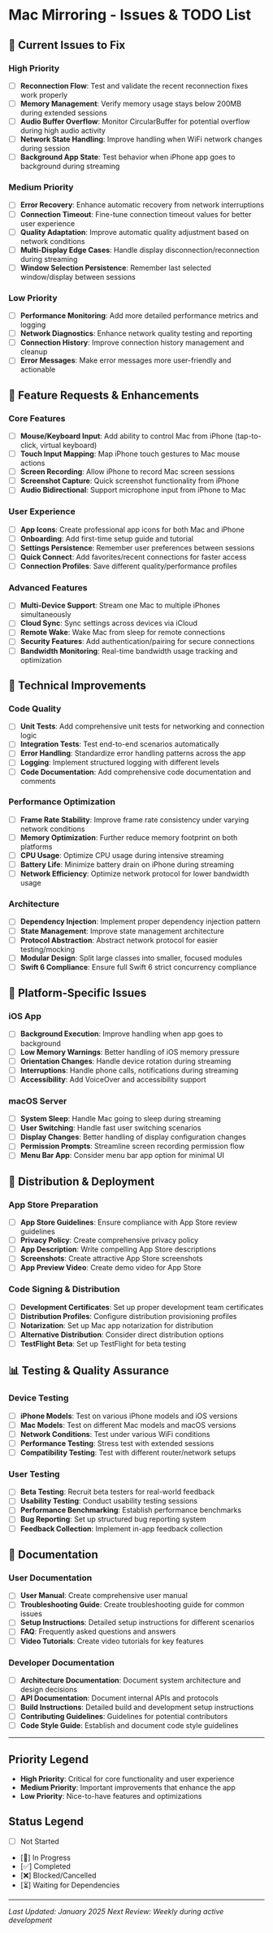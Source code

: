 # Mac Mirroring - Issues & TODO List

## 🐛 Current Issues to Fix

### High Priority
- [ ] **Reconnection Flow**: Test and validate the recent reconnection fixes work properly
- [ ] **Memory Management**: Verify memory usage stays below 200MB during extended sessions
- [ ] **Audio Buffer Overflow**: Monitor CircularBuffer for potential overflow during high audio activity
- [ ] **Network State Handling**: Improve handling when WiFi network changes during session
- [ ] **Background App State**: Test behavior when iPhone app goes to background during streaming

### Medium Priority
- [ ] **Error Recovery**: Enhance automatic recovery from network interruptions
- [ ] **Connection Timeout**: Fine-tune connection timeout values for better user experience
- [ ] **Quality Adaptation**: Improve automatic quality adjustment based on network conditions
- [ ] **Multi-Display Edge Cases**: Handle display disconnection/reconnection during streaming
- [ ] **Window Selection Persistence**: Remember last selected window/display between sessions

### Low Priority
- [ ] **Performance Monitoring**: Add more detailed performance metrics and logging
- [ ] **Network Diagnostics**: Enhance network quality testing and reporting
- [ ] **Connection History**: Improve connection history management and cleanup
- [ ] **Error Messages**: Make error messages more user-friendly and actionable

## 🚀 Feature Requests & Enhancements

### Core Features
- [ ] **Mouse/Keyboard Input**: Add ability to control Mac from iPhone (tap-to-click, virtual keyboard)
- [ ] **Touch Input Mapping**: Map iPhone touch gestures to Mac mouse actions
- [ ] **Screen Recording**: Allow iPhone to record Mac screen sessions
- [ ] **Screenshot Capture**: Quick screenshot functionality from iPhone
- [ ] **Audio Bidirectional**: Support microphone input from iPhone to Mac

### User Experience
- [ ] **App Icons**: Create professional app icons for both Mac and iPhone
- [ ] **Onboarding**: Add first-time setup guide and tutorial
- [ ] **Settings Persistence**: Remember user preferences between sessions
- [ ] **Quick Connect**: Add favorites/recent connections for faster access
- [ ] **Connection Profiles**: Save different quality/performance profiles

### Advanced Features
- [ ] **Multi-Device Support**: Stream one Mac to multiple iPhones simultaneously
- [ ] **Cloud Sync**: Sync settings across devices via iCloud
- [ ] **Remote Wake**: Wake Mac from sleep for remote connections
- [ ] **Security Features**: Add authentication/pairing for secure connections
- [ ] **Bandwidth Monitoring**: Real-time bandwidth usage tracking and optimization

## 🔧 Technical Improvements

### Code Quality
- [ ] **Unit Tests**: Add comprehensive unit tests for networking and connection logic
- [ ] **Integration Tests**: Test end-to-end scenarios automatically
- [ ] **Error Handling**: Standardize error handling patterns across the app
- [ ] **Logging**: Implement structured logging with different levels
- [ ] **Code Documentation**: Add comprehensive code documentation and comments

### Performance Optimization
- [ ] **Frame Rate Stability**: Improve frame rate consistency under varying network conditions
- [ ] **Memory Optimization**: Further reduce memory footprint on both platforms
- [ ] **CPU Usage**: Optimize CPU usage during intensive streaming
- [ ] **Battery Life**: Minimize battery drain on iPhone during streaming
- [ ] **Network Efficiency**: Optimize network protocol for lower bandwidth usage

### Architecture
- [ ] **Dependency Injection**: Implement proper dependency injection pattern
- [ ] **State Management**: Improve state management architecture
- [ ] **Protocol Abstraction**: Abstract network protocol for easier testing/mocking
- [ ] **Modular Design**: Split large classes into smaller, focused modules
- [ ] **Swift 6 Compliance**: Ensure full Swift 6 strict concurrency compliance

## 📱 Platform-Specific Issues

### iOS App
- [ ] **Background Execution**: Improve handling when app goes to background
- [ ] **Low Memory Warnings**: Better handling of iOS memory pressure
- [ ] **Orientation Changes**: Handle device rotation during streaming
- [ ] **Interruptions**: Handle phone calls, notifications during streaming
- [ ] **Accessibility**: Add VoiceOver and accessibility support

### macOS Server
- [ ] **System Sleep**: Handle Mac going to sleep during streaming
- [ ] **User Switching**: Handle fast user switching scenarios
- [ ] **Display Changes**: Better handling of display configuration changes
- [ ] **Permission Prompts**: Streamline screen recording permission flow
- [ ] **Menu Bar App**: Consider menu bar app option for minimal UI

## 🎯 Distribution & Deployment

### App Store Preparation
- [ ] **App Store Guidelines**: Ensure compliance with App Store review guidelines
- [ ] **Privacy Policy**: Create comprehensive privacy policy
- [ ] **App Description**: Write compelling App Store descriptions
- [ ] **Screenshots**: Create attractive App Store screenshots
- [ ] **App Preview Video**: Create demo video for App Store

### Code Signing & Distribution
- [ ] **Development Certificates**: Set up proper development team certificates
- [ ] **Distribution Profiles**: Configure distribution provisioning profiles
- [ ] **Notarization**: Set up Mac app notarization for distribution
- [ ] **Alternative Distribution**: Consider direct distribution options
- [ ] **TestFlight Beta**: Set up TestFlight for beta testing

## 📊 Testing & Quality Assurance

### Device Testing
- [ ] **iPhone Models**: Test on various iPhone models and iOS versions
- [ ] **Mac Models**: Test on different Mac models and macOS versions
- [ ] **Network Conditions**: Test under various WiFi conditions
- [ ] **Performance Testing**: Stress test with extended sessions
- [ ] **Compatibility Testing**: Test with different router/network setups

### User Testing
- [ ] **Beta Testing**: Recruit beta testers for real-world feedback
- [ ] **Usability Testing**: Conduct usability testing sessions
- [ ] **Performance Benchmarking**: Establish performance benchmarks
- [ ] **Bug Reporting**: Set up structured bug reporting system
- [ ] **Feedback Collection**: Implement in-app feedback collection

## 📝 Documentation

### User Documentation
- [ ] **User Manual**: Create comprehensive user manual
- [ ] **Troubleshooting Guide**: Create troubleshooting guide for common issues
- [ ] **Setup Instructions**: Detailed setup instructions for different scenarios
- [ ] **FAQ**: Frequently asked questions and answers
- [ ] **Video Tutorials**: Create video tutorials for key features

### Developer Documentation
- [ ] **Architecture Documentation**: Document system architecture and design decisions
- [ ] **API Documentation**: Document internal APIs and protocols
- [ ] **Build Instructions**: Detailed build and development setup instructions
- [ ] **Contributing Guidelines**: Guidelines for potential contributors
- [ ] **Code Style Guide**: Establish and document code style guidelines

---

## Priority Legend
- **High Priority**: Critical for core functionality and user experience
- **Medium Priority**: Important improvements that enhance the app
- **Low Priority**: Nice-to-have features and optimizations

## Status Legend
- [ ] Not Started
- [🔄] In Progress  
- [✅] Completed
- [❌] Blocked/Cancelled
- [⏳] Waiting for Dependencies

---

*Last Updated: January 2025*
*Next Review: Weekly during active development*